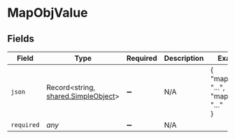 # MapObjValue


## Fields

| Field                                                                             | Type                                                                              | Required                                                                          | Description                                                                       | Example                                                                           |
| --------------------------------------------------------------------------------- | --------------------------------------------------------------------------------- | --------------------------------------------------------------------------------- | --------------------------------------------------------------------------------- | --------------------------------------------------------------------------------- |
| `json`                                                                            | Record<string, [shared.SimpleObject](../../../sdk/models/shared/simpleobject.md)> | :heavy_minus_sign:                                                                | N/A                                                                               | {<br/>"mapElem1": "...",<br/>"mapElem2": "..."<br/>}                              |
| `required`                                                                        | *any*                                                                             | :heavy_minus_sign:                                                                | N/A                                                                               |                                                                                   |